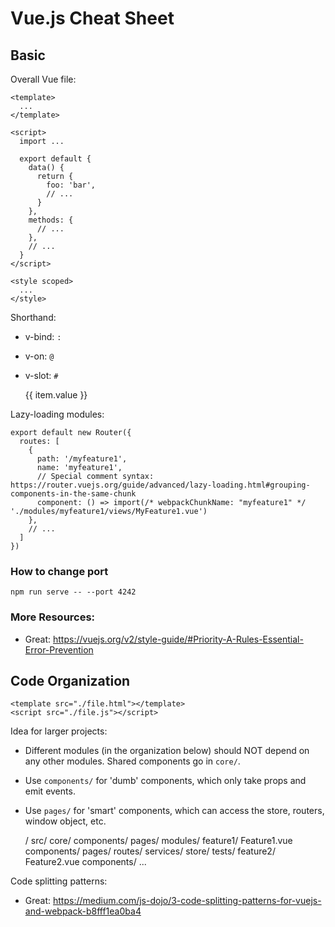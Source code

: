 # Vue.js Cheat Sheet


## Basic

Overall Vue file:

    <template>
      ...
    </template>
    
    <script>
      import ...
      
      export default {
        data() {
          return {
            foo: 'bar',
            // ...
          }
        },
        methods: {
          // ...
        },
        // ...
      }
    </script>
    
    <style scoped>
      ...
    </style>

Shorthand:
- v-bind: `:`
- v-on: `@`
- v-slot: `#`

    <!-- Use `template` rather than `div` so that there isn't an extra element in the DOM. -->
    <template v-if="true">
      <p>asdf</p>
      <p>asdf</p>
      <p>asdf</p>
    </template>
    <template v-else>
      <p>qwerty</p>
      <p>qwerty</p>
      <p>qwerty</p>
    </template>
    
    <div v-for="item in items" :key="item.id">
      {{ item.value }}
    </div>
    
Lazy-loading modules:

    export default new Router({
      routes: [
        {
          path: '/myfeature1',
          name: 'myfeature1',
          // Special comment syntax: https://router.vuejs.org/guide/advanced/lazy-loading.html#grouping-components-in-the-same-chunk
          component: () => import(/* webpackChunkName: "myfeature1" */ './modules/myfeature1/views/MyFeature1.vue')
        },
        // ...
      ]
    })

### How to change port

    npm run serve -- --port 4242


### More Resources:
- Great: https://vuejs.org/v2/style-guide/#Priority-A-Rules-Essential-Error-Prevention



## Code Organization

    <template src="./file.html"></template>
    <script src="./file.js"></script>

Idea for larger projects:
- Different modules (in the organization below) should NOT depend on any other modules. Shared components go in `core/`.
- Use `components/` for 'dumb' components, which only take props and emit events.
- Use `pages/` for 'smart' components, which can access the store, routers, window object, etc.

    /
      src/
        core/
          components/
          pages/
        modules/
          feature1/
            Feature1.vue
            components/
            pages/
            routes/
            services/
            store/
            tests/
          feature2/
            Feature2.vue
            components/
            ...

Code splitting patterns:
- Great: https://medium.com/js-dojo/3-code-splitting-patterns-for-vuejs-and-webpack-b8fff1ea0ba4


